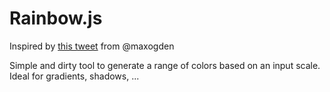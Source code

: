 # Rainbow.js

Inspired by [this tweet](https://twitter.com/maxogden/status/266180154789875715) from @maxogden

Simple and dirty tool to generate a range of colors based on an input scale. Ideal for gradients, shadows, ...